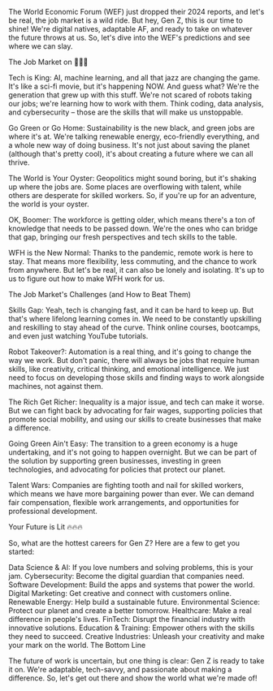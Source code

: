 The World Economic Forum (WEF) just dropped their 2024 reports, and let's be real, the job market is a wild ride. But hey, Gen Z, this is our time to shine! We're digital natives, adaptable AF, and ready to take on whatever the future throws at us. So, let's dive into the WEF's predictions and see where we can slay.

The Job Market on 🚀🚀🚀

Tech is King: AI, machine learning, and all that jazz are changing the game. It's like a sci-fi movie, but it's happening NOW. And guess what? We're the generation that grew up with this stuff. We're not scared of robots taking our jobs; we're learning how to work with them. Think coding, data analysis, and cybersecurity – those are the skills that will make us unstoppable.

Go Green or Go Home: Sustainability is the new black, and green jobs are where it's at. We're talking renewable energy, eco-friendly everything, and a whole new way of doing business. It's not just about saving the planet (although that's pretty cool), it's about creating a future where we can all thrive.

The World is Your Oyster: Geopolitics might sound boring, but it's shaking up where the jobs are. Some places are overflowing with talent, while others are desperate for skilled workers. So, if you're up for an adventure, the world is your oyster.

OK, Boomer: The workforce is getting older, which means there's a ton of knowledge that needs to be passed down. We're the ones who can bridge that gap, bringing our fresh perspectives and tech skills to the table.

WFH is the New Normal: Thanks to the pandemic, remote work is here to stay. That means more flexibility, less commuting, and the chance to work from anywhere. But let's be real, it can also be lonely and isolating. It's up to us to figure out how to make WFH work for us.

The Job Market's Challenges (and How to Beat Them)

Skills Gap: Yeah, tech is changing fast, and it can be hard to keep up. But that's where lifelong learning comes in. We need to be constantly upskilling and reskilling to stay ahead of the curve. Think online courses, bootcamps, and even just watching YouTube tutorials.

Robot Takeover?: Automation is a real thing, and it's going to change the way we work. But don't panic, there will always be jobs that require human skills, like creativity, critical thinking, and emotional intelligence. We just need to focus on developing those skills and finding ways to work alongside machines, not against them.

The Rich Get Richer: Inequality is a major issue, and tech can make it worse. But we can fight back by advocating for fair wages, supporting policies that promote social mobility, and using our skills to create businesses that make a difference.

Going Green Ain't Easy: The transition to a green economy is a huge undertaking, and it's not going to happen overnight. But we can be part of the solution by supporting green businesses, investing in green technologies, and advocating for policies that protect our planet.

Talent Wars: Companies are fighting tooth and nail for skilled workers, which means we have more bargaining power than ever. We can demand fair compensation, flexible work arrangements, and opportunities for professional development.

Your Future is Lit 🔥🔥🔥

So, what are the hottest careers for Gen Z? Here are a few to get you started:

Data Science & AI: If you love numbers and solving problems, this is your jam.
Cybersecurity: Become the digital guardian that companies need.
Software Development: Build the apps and systems that power the world.
Digital Marketing: Get creative and connect with customers online.
Renewable Energy: Help build a sustainable future.
Environmental Science: Protect our planet and create a better tomorrow.
Healthcare: Make a real difference in people's lives.
FinTech: Disrupt the financial industry with innovative solutions.
Education & Training: Empower others with the skills they need to succeed.
Creative Industries: Unleash your creativity and make your mark on the world.
The Bottom Line

The future of work is uncertain, but one thing is clear: Gen Z is ready to take it on. We're adaptable, tech-savvy, and passionate about making a difference. So, let's get out there and show the world what we're made of!
